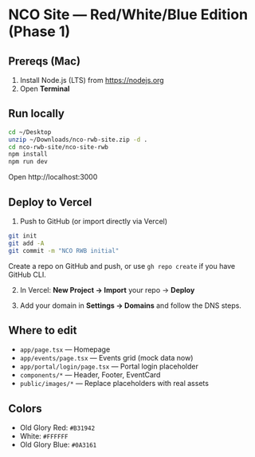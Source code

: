 # NCO Site — Red/White/Blue Edition (Phase 1)

## Prereqs (Mac)
1) Install Node.js (LTS) from https://nodejs.org
2) Open **Terminal**

## Run locally
```bash
cd ~/Desktop
unzip ~/Downloads/nco-rwb-site.zip -d .
cd nco-rwb-site/nco-site-rwb
npm install
npm run dev
```
Open http://localhost:3000

## Deploy to Vercel
1) Push to GitHub (or import directly via Vercel)
```bash
git init
git add -A
git commit -m "NCO RWB initial"
```
Create a repo on GitHub and push, or use `gh repo create` if you have GitHub CLI.

2) In Vercel: **New Project → Import** your repo → **Deploy**

3) Add your domain in **Settings → Domains** and follow the DNS steps.

## Where to edit
- `app/page.tsx` — Homepage
- `app/events/page.tsx` — Events grid (mock data now)
- `app/portal/login/page.tsx` — Portal login placeholder
- `components/*` — Header, Footer, EventCard
- `public/images/*` — Replace placeholders with real assets

## Colors
- Old Glory Red: `#B31942`
- White: `#FFFFFF`
- Old Glory Blue: `#0A3161`
